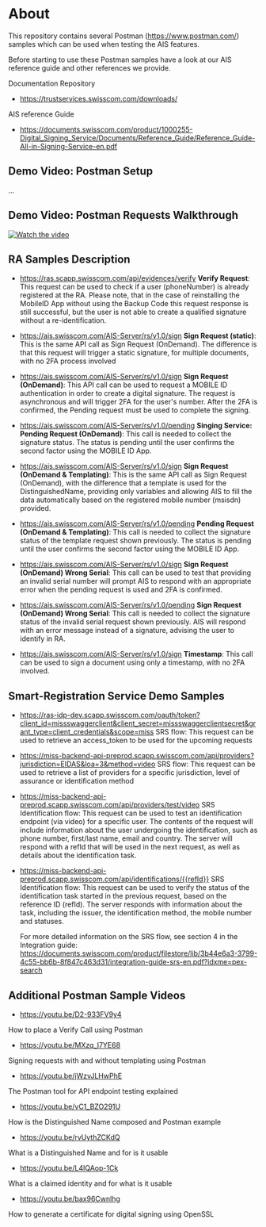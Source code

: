 # About
This repository contains several Postman (https://www.postman.com/) samples which can be used when testing the AIS features.

Before starting to use these Postman samples have a look at our AIS reference guide and other references we provide.

Documentation Repository

* https://trustservices.swisscom.com/downloads/

AIS reference Guide

* https://documents.swisscom.com/product/1000255-Digital_Signing_Service/Documents/Reference_Guide/Reference_Guide-All-in-Signing-Service-en.pdf

## Demo Video: Postman Setup

...

## Demo Video: Postman Requests Walkthrough

[![Watch the video](https://i.imgur.com/XyNjPib.png)](https://www.youtube.com/watch?v=mnR3vLCKoGU&list=PL-d189DRx5crNTWYyPhWvCAIWHvCcQVro&index=15)


## RA Samples Description

* https://ras.scapp.swisscom.com/api/evidences/verify
**Verify Request**: This request can be used to check if a user (phoneNumber) is already registered at the RA. Please note, that in the case of reinstalling the MobileID App without using the Backup Code this request response is still successful, but the user is not able to create a qualified signature without a re-identification.

* https://ais.swisscom.com/AIS-Server/rs/v1.0/sign
**Sign Request (static)**: This is the same API call as Sign Request (OnDemand). The difference is that this request will trigger a static signature, for multiple documents, with no 2FA process involved

* https://ais.swisscom.com/AIS-Server/rs/v1.0/sign
**Sign Request (OnDemand)**: This API call can be used to request a MOBILE ID authentication in order to create a digital signature. The request is asynchronous and will trigger 2FA for the user's number. After the 2FA is confirmed, the Pending request must be used to complete the signing.

* https://ais.swisscom.com/AIS-Server/rs/v1.0/pending
**Singing Service: Pending Request (OnDemand)**: This call is needed to collect the signature status. The status is pending until the user confirms the second factor using the MOBILE ID App. 

* https://ais.swisscom.com/AIS-Server/rs/v1.0/sign
**Sign Request (OnDemand & Templating)**:  This is the same API call as Sign Request (OnDemand), with the difference that a template is used for the DistinguishedName, providing only variables and allowing AIS to fill the data automatically based on the registered mobile number (msisdn) provided.

* https://ais.swisscom.com/AIS-Server/rs/v1.0/pending
**Pending Request (OnDemand & Templating)**: This call is needed to collect the signature status of the template request shown previously. The status is pending until the user confirms the second factor using the MOBILE ID App. 

* https://ais.swisscom.com/AIS-Server/rs/v1.0/sign
**Sign Request (OnDemand) Wrong Serial**: This call can be used to test that providing an invalid serial number will prompt AIS to respond with an appropriate error when the pending request is used and 2FA is confirmed.

* https://ais.swisscom.com/AIS-Server/rs/v1.0/pending
**Sign Request (OnDemand) Wrong Serial**: This call is needed to collect the signature status of the invalid serial request shown previously. AIS will respond with an error message instead of a signature, advising the user to identify in RA.

* https://ais.swisscom.com/AIS-Server/rs/v1.0/sign
**Timestamp**: This call can be used to sign a document using only a timestamp, with no 2FA involved.


## Smart-Registration Service Demo Samples

* https://ras-idp-dev.scapp.swisscom.com/oauth/token?client_id=missswaggerclient&client_secret=missswaggerclientsecret&grant_type=client_credentials&scope=miss
SRS flow: This request can be used to retrieve an access_token to be used for the upcoming requests
  
* https://miss-backend-api-preprod.scapp.swisscom.com/api/providers?jurisdiction=EIDAS&loa=3&method=video
SRS flow: This request can be used to retrieve a list of providers for a specific jurisdiction, level of assurance or identification method
  
* https://miss-backend-api-preprod.scapp.swisscom.com/api/providers/test/video
SRS Identification flow: This request can be used to test an identification endpoint (via video) for a specific user. The contents of the request will include information about the user undergoing the identification, such as phone number, first/last name, email and country. The server will respond with a refId that will be used in the next request, as well as details about the identification task.
  
* https://miss-backend-api-preprod.scapp.swisscom.com/api/identifications/{{refId}}
SRS Identification flow: This request can be used to verify the status of the identification task started in the previous request, based on the reference ID (refId). The server responds with information about the task, including the issuer, the identification method, the mobile number and statuses.
  
  For more detailed information on the SRS flow, see section 4 in the Integration guide:
https://documents.swisscom.com/product/filestore/lib/3b44e6a3-3799-4c55-bb6b-8f847c463d31/integration-guide-srs-en.pdf?idxme=pex-search
 
 ## Additional Postman Sample Videos
 
* https://youtu.be/D2-933FV9y4

How to place a Verify Call using Postman

* https://youtu.be/MXzq_I7YE68

Signing requests with and without templating using Postman

* https://youtu.be/jWzvJLHwPhE

The Postman tool for API endpoint testing explained

* https://youtu.be/vC1_BZO291U

How is the Distinguished Name composed and Postman example

* https://youtu.be/rvUythZCKdQ

What is a Distinguished Name and for is it usable

* https://youtu.be/L4IQAop-1Ck

What is a claimed identity and for what is it usable

* https://youtu.be/bax96Cwnlhg

How to generate a certificate for digital signing using OpenSSL
